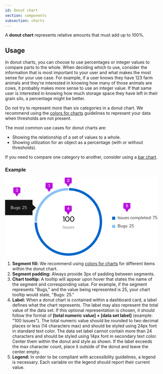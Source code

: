 ```yaml
---
id: Donut chart
section: components
subsection: charts
---
```

A **donut chart** represents relative amounts that must add up to 100%.

## Usage
In donut charts, you can choose to use percentages or integer values to compare parts to the whole. When deciding which to use, consider the information that is most important to your user and what makes the most sense for your use case. For example, if a user knows they have 123 farm animals and they’re interested in knowing how many of those animals are cows, it probably makes more sense to use an integer value. If that same user is interested in knowing how much storage space they have left in their grain silo, a percentage might be better.

Do not try to represent more than six categories in a donut chart. We recommend using the [colors for charts](/components/charts/colors-for-charts) guidelines to represent your data when thresholds are not present.

The most common use cases for donut charts are:
- Showing the relationship of a set of values to a whole.
- Showing utilization for an object as a percentage (with or without thresholds).

If you need to compare one category to another, consider using a [bar chart](/components/charts/bar-chart).

### Example
<img src="./img/donut-chart.png" alt="Donut chart" width="501"/>

1. **Segment fill:** We recommend using [colors for charts](/components/charts/colors-for-charts) for different items within the donut chart.
2. **Segment padding:**  Always provide 3px of padding between segments.
3. **Chart tooltip:** A tooltip will appear upon hover that states the name of the segment and corresponding value. For example, if the segment represents "Bugs," and the value being represented is 25, your chart tooltip would state, "Bugs: 25."
4. **Label:** When a donut chart is contained within a dashboard card, a label defines what the chart represents. The label may also represent the total value of the data set. If this optional representation is chosen, it should follow the format of **[total numeric value] + [data set label]** (example: "100 Issues"). The total numeric value should be rounded to two decimal places or less (14 characters max) and should be styled using 24px font in standard text color. The data set label cannot contain more than 24 characters and should be styled using 14px font in secondary text color. Center them within the donut and style as shown. If the label exceeds the max character count, place it outside of the donut and leave the center empty.
5. **Legend:** In order to be compliant with accessibility guidelines, a legend is necessary. Each variable on the legend should report their current value.